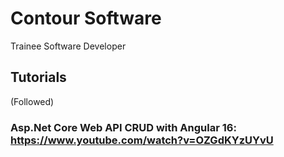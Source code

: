 # Contour Software
Trainee Software Developer

## Tutorials
(Followed)
<br>
### Asp.Net Core Web API CRUD with Angular 16: https://www.youtube.com/watch?v=OZGdKYzUYvU
